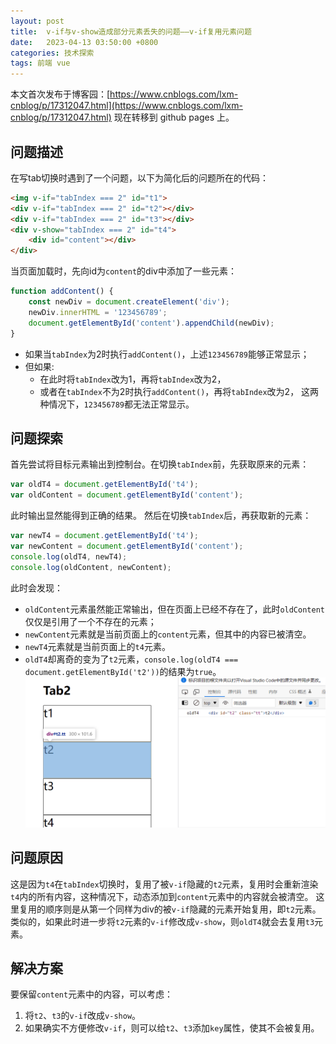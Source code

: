 ```yaml
---
layout: post
title:  v-if与v-show造成部分元素丢失的问题——v-if复用元素问题
date:   2023-04-13 03:50:00 +0800
categories: 技术探索
tags: 前端 vue
---
```

本文首次发布于博客园：[https://www.cnblogs.com/lxm-cnblog/p/17312047.html](https://www.cnblogs.com/lxm-cnblog/p/17312047.html)
现在转移到 github pages 上。

## 问题描述
在写tab切换时遇到了一个问题，以下为简化后的问题所在的代码：
```html
<img v-if="tabIndex === 2" id="t1">
<div v-if="tabIndex === 2" id="t2"></div>
<div v-if="tabIndex === 2" id="t3"></div>
<div v-show="tabIndex === 2" id="t4">
    <div id="content"></div>
</div>
```
当页面加载时，先向id为`content`的div中添加了一些元素：
```js
function addContent() {
    const newDiv = document.createElement('div');
    newDiv.innerHTML = '123456789';
    document.getElementById('content').appendChild(newDiv);
}
```
- 如果当`tabIndex`为2时执行`addContent()`，上述`123456789`能够正常显示；
- 但如果:
    - 在此时将`tabIndex`改为1，再将`tabIndex`改为2，
    - 或者在`tabIndex`不为2时执行`addContent()`，再将`tabIndex`改为2，
    这两种情况下，`123456789`都无法正常显示。

## 问题探索
首先尝试将目标元素输出到控制台。在切换`tabIndex`前，先获取原来的元素：
```js
var oldT4 = document.getElementById('t4');
var oldContent = document.getElementById('content');
```
此时输出显然能得到正确的结果。
然后在切换`tabIndex`后，再获取新的元素：
```js
var newT4 = document.getElementById('t4');
var newContent = document.getElementById('content');
console.log(oldT4, newT4);
console.log(oldContent, newContent);
```
此时会发现：  
- `oldContent`元素虽然能正常输出，但在页面上已经不存在了，此时`oldContent`仅仅是引用了一个不存在的元素；
- `newContent`元素就是当前页面上的`content`元素，但其中的内容已被清空。
- `newT4`元素就是当前页面上的`t4`元素。
- `oldT4`却离奇的变为了`t2`元素，`console.log(oldT4 === document.getElementById('t2'))`的结果为`true`。
![](/post_assets/images/2023/04/13-v-if-v-show.png)

## 问题原因
这是因为`t4`在`tabIndex`切换时，复用了被`v-if`隐藏的`t2`元素，复用时会重新渲染`t4`内的所有内容，这种情况下，动态添加到`content`元素中的内容就会被清空。
这里复用的顺序则是从第一个同样为div的被`v-if`隐藏的元素开始复用，即`t2`元素。类似的，如果此时进一步将`t2`元素的`v-if`修改成`v-show`，则`oldT4`就会去复用`t3`元素。

## 解决方案
要保留`content`元素中的内容，可以考虑：
1. 将`t2`、`t3`的`v-if`改成`v-show`。
2. 如果确实不方便修改`v-if`，则可以给`t2`、`t3`添加`key`属性，使其不会被复用。
